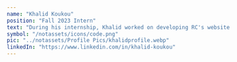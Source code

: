 ```yaml
---
name: "Khalid Koukou"
position: "Fall 2023 Intern"
text: "During his internship, Khalid worked on developing RC's website and participated in the creation of the RC monitoring app. Additionally, he was involved in managing a well renovation project in Tassdert."
symbol: "/notassets/icons/code.png"
pic: "../notassets/Profile Pics/khalidprofile.webp"
linkedIn: "https://www.linkedin.com/in/khalid-koukou"
---
```

